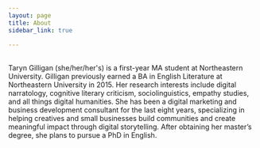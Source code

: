```yaml
---
layout: page
title: About
sidebar_link: true

---
```


<br>Taryn Gilligan (she/her/her's) is a first-year MA student at Northeastern University. Gilligan previously earned a BA in English Literature at Northeastern University in 2015. Her research interests include digital narratology, cognitive literary criticism, sociolinguistics, empathy studies, and all things digital humanities. She has been a digital marketing and business development consultant for the last eight years, specializing in helping creatives and small businesses build communities and create meaningful impact through digital storytelling. After obtaining her master’s degree, she plans to pursue a PhD in English.</br>
